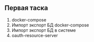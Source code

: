 ## Первая таска

1. docker-compose
2. Импорт экспорт БД docker-compose
3. Импорт экспорт БД в системе
4. oauth-resource-server
